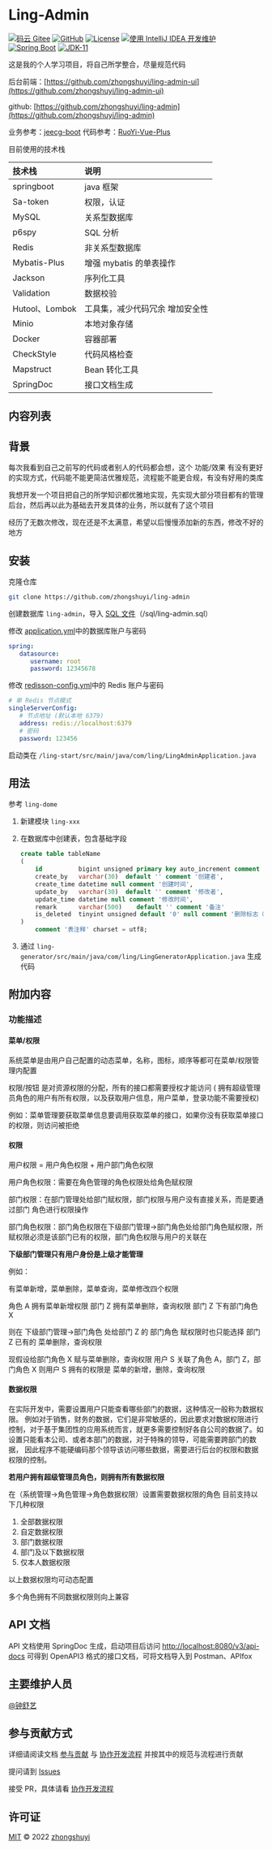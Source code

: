 # Ling-Admin

[![码云 Gitee](https://gitee.com/zhong_shu_yi/ling-admin/badge/star.svg?theme=blue)](https://gitee.com/zhong_shu_yi/ling-admin)
[![GitHub](https://img.shields.io/github/stars/zhongshuyi/ling-admin.svg?style=social&label=Stars)](https://github.com/zhongshuyi/ling-admin)
[![License](https://img.shields.io/badge/License-MIT-blue.svg)](https://github.com/zhongshuyi/ling-admin/blob/master/LICENSE)
[![使用 IntelliJ IDEA 开发维护](https://img.shields.io/badge/IntelliJ%20IDEA-提供支持-blue.svg)](https://www.jetbrains.com)
[![Spring Boot](https://img.shields.io/badge/Spring%20Boot-2.7.4-blue.svg)](https://spring.io/projects/spring-boot)
[![JDK-11](https://img.shields.io/badge/JDK-11-green.svg)](https://www.java.com/zh-CN/)

这是我的个人学习项目，将自己所学整合，尽量规范代码

后台前端：[https://github.com/zhongshuyi/ling-admin-ui](https://github.com/zhongshuyi/ling-admin-ui)

github: [https://github.com/zhongshuyi/ling-admin](https://github.com/zhongshuyi/ling-admin)

业务参考：[jeecg-boot](http://jeecg.com)
代码参考：[RuoYi-Vue-Plus](https://gitee.com/JavaLionLi/RuoYi-Vue-Plus)

目前使用的技术栈

| 技术栈                 | 说明                  |
|:--------------------|:--------------------|
| springboot          | java 框架             |
| Sa-token            | 权限，认证               |
| MySQL               | 关系型数据库              |
| p6spy               | SQL 分析              |
| Redis               | 非关系型数据库             |
| Mybatis-Plus        | 增强 mybatis 的单表操作    |
| Jackson             | 序列化工具               |
| Validation          | 数据校验                |
| Hutool、Lombok       | 工具集，减少代码冗余 增加安全性    |
| Minio               | 本地对象存储              |
| Docker              | 容器部署                |
| CheckStyle          | 代码风格检查              |
| Mapstruct           | Bean 转化工具           |
| SpringDoc           | 接口文档生成              |

## 内容列表

## 背景

每次我看到自己之前写的代码或者别人的代码都会想，这个 功能/效果 有没有更好的实现方式，代码能不能更简洁优雅规范，流程能不能更合规，有没有好用的类库

我想开发一个项目把自己的所学知识都优雅地实现，先实现大部分项目都有的管理后台，然后再以此为基础去开发具体的业务，所以就有了这个项目

经历了无数次修改，现在还是不太满意，希望以后慢慢添加新的东西，修改不好的地方

## 安装

克隆仓库

```bash
git clone https://github.com/zhongshuyi/ling-admin
```

创建数据库 `ling-admin`，导入 [SQL 文件](/sql/ling-admin.sql)（/sql/ling-admin.sql）

修改 [application.yml](/ling-start/src/main/resources/application-dev.yml)中的数据库账户与密码

```yml
spring:
   datasource:
      username: root
      password: 12345678
```

修改 [redisson-config.yml](/ling-start/src/main/resources/redisson-config.yml)中的 Redis 账户与密码

```yml
# 单 Redis 节点模式
singleServerConfig:
   # 节点地址 (默认本地 6379)
   address: redis://localhost:6379
   # 密码
   password: 123456
```

启动类在 `/ling-start/src/main/java/com/ling/LingAdminApplication.java`

## 用法

参考 `ling-dome`

1. 新建模块 `ling-xxx`
2. 在数据库中创建表，包含基础字段

    ```sql
    create table tableName
    (
        id          bigint unsigned primary key auto_increment comment '主键 id',
        create_by   varchar(30)  default '' comment '创建者',
        create_time datetime null comment '创建时间',
        update_by   varchar(30)  default '' comment '修改者',
        update_time datetime null comment '修改时间',
        remark      varchar(500)    default '' comment '备注'
        is_deleted  tinyint unsigned default '0' null comment '删除标志（0 代表存在 1 代表删除）'
    )
        comment '表注释' charset = utf8;
    ```

3. 通过 `ling-generator/src/main/java/com/ling/LingGeneratorApplication.java` 生成代码

## 附加内容

### 功能描述

#### 菜单/权限

系统菜单是由用户自己配置的动态菜单，名称，图标，顺序等都可在菜单/权限管理内配置

权限/按钮 是对资源权限的分配，所有的接口都需要授权才能访问 (
拥有超级管理员角色的用户有所有权限，以及获取用户信息，用户菜单，登录功能不需要授权)

例如：菜单管理要获取菜单信息要调用获取菜单的接口，如果你没有获取菜单接口的权限，则访问被拒绝

#### 权限

用户权限 = 用户角色权限 + 用户部门角色权限

用户角色权限：需要在角色管理的角色权限处给角色赋权限

部门权限：在部门管理处给部门赋权限，部门权限与用户没有直接关系，而是要通过部门 角色进行权限操作

部门角色权限：部门角色权限在下级部门管理->部门角色处给部门角色赋权限，所赋权限必须是该部门已有的权限，部门角色权限与用户的关联在

**下级部门管理只有用户身份是上级才能管理**

例如：

有菜单新增，菜单删除，菜单查询，菜单修改四个权限

角色 A 拥有菜单新增权限
部门 Z 拥有菜单删除，查询权限
部门 Z 下有部门角色 X

则在 下级部门管理->部门角色 处给部门 Z 的 部门角色 赋权限时也只能选择 部门 Z 已有的 菜单删除，查询权限

现假设给部门角色 X 赋与菜单删除，查询权限
用户 S 关联了角色 A，部门 Z，部门角色 X
则用户 S 拥有的权限是 菜单的新增，删除，查询权限

#### 数据权限

在实际开发中，需要设置用户只能查看哪些部门的数据，这种情况一般称为数据权限。
例如对于销售，财务的数据，它们是非常敏感的，因此要求对数据权限进行控制，对于基于集团性的应用系统而言，就更多需要控制好各自公司的数据了。如设置只能看本公司、或者本部门的数据，对于特殊的领导，可能需要跨部门的数据，
因此程序不能硬编码那个领导该访问哪些数据，需要进行后台的权限和数据权限的控制。

**若用户拥有超级管理员角色，则拥有所有数据权限**

在（系统管理->角色管理->角色数据权限）设置需要数据权限的角色 目前支持以下几种权限

1. 全部数据权限
2. 自定数据权限
3. 部门数据权限
4. 部门及以下数据权限
5. 仅本人数据权限

以上数据权限均可动态配置

多个角色拥有不同数据权限则向上兼容

## API 文档

API 文档使用 SpringDoc 生成，启动项目后访问 <http://localhost:8080/v3/api-docs> 可得到 OpenAPI3 格式的接口文档，可将文档导入到
Postman、APIfox

## 主要维护人员

[@钟舒艺](https://github.com/zhongshuyi)

## 参与贡献方式

详细请阅读文档 [参与贡献](https://github.com/zhongshuyi/developer-knowledge-base/blob/main/%E5%85%B6%E4%BB%96/%E5%8F%82%E4%B8%8E%E8%B4%A1%E7%8C%AE.md)
与 [协作开发流程](https://github.com/zhongshuyi/developer-knowledge-base/blob/main/%E5%B7%A5%E5%85%B7/Git/Git%20%E5%8D%8F%E4%BD%9C%E5%BC%80%E5%8F%91%E6%B5%81%E7%A8%8B%E4%B8%8E%E8%A7%84%E8%8C%83.md)
并按其中的规范与流程进行贡献

提问请到 [Issues](https://github.com/zhongshuyi/ling-admin/issues)

接受
PR，具体请看 [协作开发流程](https://github.com/zhongshuyi/developer-knowledge-base/blob/main/%E5%B7%A5%E5%85%B7/Git/Git%20%E5%8D%8F%E4%BD%9C%E5%BC%80%E5%8F%91%E6%B5%81%E7%A8%8B%E4%B8%8E%E8%A7%84%E8%8C%83.md)

## 许可证

[MIT](LICENSE) © 2022 [zhongshuyi](https://github.com/zhongshuyi)
